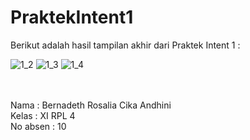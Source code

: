 # PraktekIntent1

Berikut adalah hasil tampilan akhir dari Praktek Intent 1 :

![1_2](https://cloud.githubusercontent.com/assets/22133514/19379461/4aa79de8-921c-11e6-92c2-1aad1c51e275.png)
![1_3](https://cloud.githubusercontent.com/assets/22133514/19379462/4aa91894-921c-11e6-97dd-96d6136c754f.png)
![1_4](https://cloud.githubusercontent.com/assets/22133514/19379463/4aaa4b60-921c-11e6-9fc0-3b12431fbec1.png)


<br> 
<br> Nama          : Bernadeth Rosalia Cika Andhini
<br> Kelas         : XI RPL 4
<br> No absen      : 10
